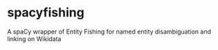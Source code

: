 # spacyfishing
A spaCy wrapper of Entity Fishing for named entity disambiguation and linking on Wikidata 
